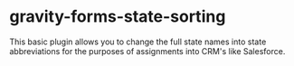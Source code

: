 # gravity-forms-state-sorting
This basic plugin allows you to change the full state names into state abbreviations for the purposes of assignments into CRM's like Salesforce.